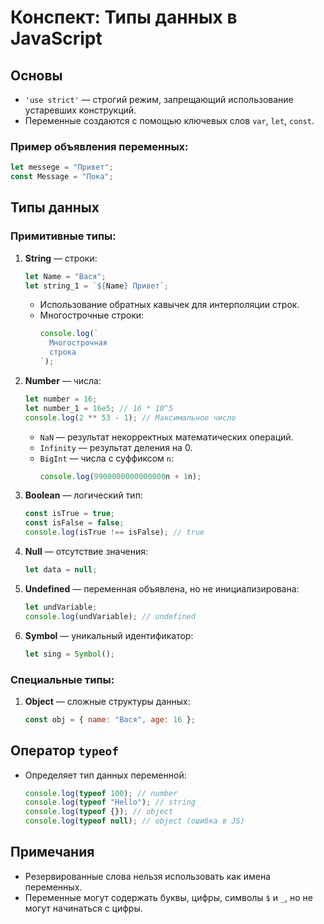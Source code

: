 # Конспект: Типы данных в JavaScript

## Основы

- `'use strict'` — строгий режим, запрещающий использование устаревших конструкций.
- Переменные создаются с помощью ключевых слов `var`, `let`, `const`.

### Пример объявления переменных:

```javascript
let messege = "Привет";
const Message = "Пока";
```

## Типы данных

### Примитивные типы:

1. **String** — строки:

   ```javascript
   let Name = "Вася";
   let string_1 = `${Name} Привет`;
   ```

   - Использование обратных кавычек для интерполяции строк.
   - Многострочные строки:
     ```javascript
     console.log(`
       Многострочная
       строка
     `);
     ```

2. **Number** — числа:

   ```javascript
   let number = 16;
   let number_1 = 16e5; // 16 * 10^5
   console.log(2 ** 53 - 1); // Максимальное число
   ```

   - `NaN` — результат некорректных математических операций.
   - `Infinity` — результат деления на 0.
   - `BigInt` — числа с суффиксом `n`:
     ```javascript
     console.log(9900000000000000n + 1n);
     ```

3. **Boolean** — логический тип:

   ```javascript
   const isTrue = true;
   const isFalse = false;
   console.log(isTrue !== isFalse); // true
   ```

4. **Null** — отсутствие значения:

   ```javascript
   let data = null;
   ```

5. **Undefined** — переменная объявлена, но не инициализирована:

   ```javascript
   let undVariable;
   console.log(undVariable); // undefined
   ```

6. **Symbol** — уникальный идентификатор:
   ```javascript
   let sing = Symbol();
   ```

### Специальные типы:

1. **Object** — сложные структуры данных:
   ```javascript
   const obj = { name: "Вася", age: 16 };
   ```

## Оператор `typeof`

- Определяет тип данных переменной:
  ```javascript
  console.log(typeof 100); // number
  console.log(typeof "Hello"); // string
  console.log(typeof {}); // object
  console.log(typeof null); // object (ошибка в JS)
  ```

## Примечания

- Резервированные слова нельзя использовать как имена переменных.
- Переменные могут содержать буквы, цифры, символы `$` и `_`, но не могут начинаться с цифры.
